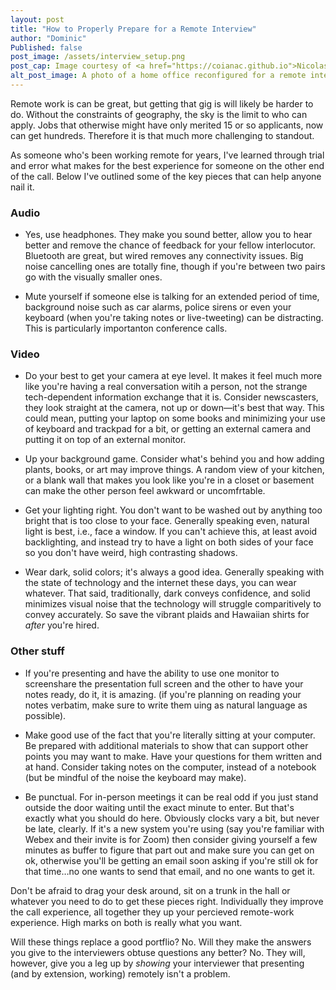 ```yaml
---
layout: post
title: "How to Properly Prepare for a Remote Interview"
author: "Dominic"
Published: false
post_image: /assets/interview_setup.png
post_cap: Image courtesy of <a href="https://coianac.github.io">Nicolas Coia</a>
alt_post_image: A photo of a home office reconfigured for a remote interview
---
```


Remote work is can be great, but getting that gig is will likely be harder to do. Without the constraints of geography, the sky is the limit to who can apply. Jobs that otherwise might have only merited 15 or so applicants, now can get hundreds. Therefore it is that much more challenging to standout.

As someone who's been working remote for years, I've learned through trial and error what makes for the best experience for someone on the other end of the call. Below I've outlined some of the key pieces that can help anyone nail it.

### Audio
* Yes, use headphones. They make you sound better, allow you to hear better and remove the chance of feedback for your fellow interlocutor. Bluetooth are great, but wired removes any connectivity issues. Big noise cancelling ones are totally fine, though if you're between two pairs go with the visually smaller ones.

* Mute yourself if someone else is talking for an extended period of time, background noise such as car alarms, police sirens or even your keyboard (when you're taking notes or live-tweeting) can be distracting. This is particularly importanton conference calls.

### Video
* Do your best to get your camera at eye level. It makes it feel much more like you're having a real conversation witih a person, not the strange tech-dependent information exchange that it is. Consider newscasters, they look straight at the camera, not up or down—it's best that way. This could mean, putting your laptop on some books and minimizing your use of keyboard and trackpad for a bit, or getting an external camera and putting it on top of an external monitor. 

* Up your background game. Consider what's behind you and how adding plants, books, or art may improve things. A random view of your kitchen, or a blank wall that makes you look like you're in a closet or basement can make the other person feel awkward or uncomfrtable. 

* Get your lighting right. You don't want to be washed out by anything too bright that is too close to your face. Generally speaking even, natural light is best, i.e., face a window. If you can't achieve this, at least avoid backlighting, and instead try to have a light on both sides of your face so you don't have weird, high contrasting shadows.

* Wear dark, solid colors; it's always a good idea. Generally speaking with the state of technology and the internet these days, you can wear whatever. That said, traditionally, dark conveys confidence, and solid minimizes visual noise that the technology will struggle comparitively to convey accurately. So save the vibrant plaids and Hawaiian shirts for _after_ you're hired.

### Other stuff
* If you're presenting and have the ability to use one monitor to screenshare the presentation full screen and the other to have your notes ready, do it, it is amazing. (if you're planning on reading your notes verbatim, make sure to write them uing as natural language as possible).

* Make good use of the fact that you're literally sitting at your computer. Be prepared with additional materials to show that can support other points you may want to make. Have your questions for them written and at hand. Consider taking notes on the computer, instead of a notebook (but be mindful of the noise the keyboard may make).

* Be punctual. For in-person meetings it can be real odd if you just stand outside the door waiting until the exact minute to enter. But that's exactly what you should do here. Obviously clocks vary a bit, but never be late, clearly. If it's a new system you're using (say you're familiar with Webex and their invite is for Zoom) then consider giving yourself a few minutes as buffer to figure that part out and make sure you can get on ok, otherwise you'll be getting an email soon asking if you're still ok for that time…no one wants to send that email, and no one wants to get it.

Don't be afraid to drag your desk around, sit on a trunk in the hall or whatever you need to do to get these pieces right. Individually they improve the call experience, all together they up your percieved remote-work experience. High marks on both is really what you want.

Will these things replace a good portflio? No. Will they make the answers you give to the interviewers obtuse questions any better? No. They will, however, give you a leg up by _showing_ your interviewer that presenting (and by extension, working) remotely isn't a problem. 
